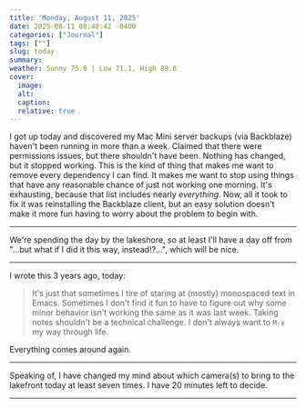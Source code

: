 ```yaml
---
title: 'Monday, August 11, 2025'
date: 2025-08-11 08:40:42 -0400
categories: ["Journal"]
tags: [""]
slug: today
summary: 
weather: Sunny 75.0 | Low 71.1, High 89.6
cover: 
  image: 
  alt: 
  caption: 
  relative: true
---
```


I got up today and discovered my Mac Mini server backups (via Backblaze) haven't been running in more than a week. Claimed that there were permissions issues, but there shouldn't have been. Nothing has changed, but it stopped working. This is the kind of thing that makes me want to remove every dependency I can find. It makes me want to stop using things that have any reasonable chance of just not working one morning. It's exhausting, because that list includes nearly _everything_. Now, all it took to fix it was reinstalling the Backblaze client, but an easy solution doesn't make it more fun having to worry about the problem to begin with.

----

We're spending the day by the lakeshore, so at least I'll have a day off from "...but what if I did it this way, instead!?...", which will be nice.

----

I wrote this 3 years ago, today:

> It's just that sometimes I tire of staring at (mostly) monospaced text in Emacs. Sometimes I don't find it fun to have to figure out why some minor behavior isn't working the same as it was last week. Taking notes shouldn't be a technical challenge. I don't always want to `M-x` my way through life.

Everything comes around again.

----
Speaking of, I have changed my mind about which camera(s) to bring to the lakefront today at least seven times. I have 20 minutes left to decide.

----



